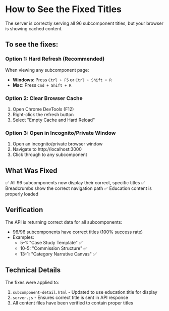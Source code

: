 # How to See the Fixed Titles

The server is correctly serving all 96 subcomponent titles, but your browser is showing cached content.

## To see the fixes:

### Option 1: Hard Refresh (Recommended)
When viewing any subcomponent page:
- **Windows**: Press `Ctrl + F5` or `Ctrl + Shift + R`
- **Mac**: Press `Cmd + Shift + R`

### Option 2: Clear Browser Cache
1. Open Chrome DevTools (F12)
2. Right-click the refresh button
3. Select "Empty Cache and Hard Reload"

### Option 3: Open in Incognito/Private Window
1. Open an incognito/private browser window
2. Navigate to http://localhost:3000
3. Click through to any subcomponent

## What Was Fixed

✅ All 96 subcomponents now display their correct, specific titles
✅ Breadcrumbs show the correct navigation path
✅ Education content is properly loaded

## Verification

The API is returning correct data for all subcomponents:
- 96/96 subcomponents have correct titles (100% success rate)
- Examples:
  - 5-1: "Case Study Template" ✅
  - 10-5: "Commission Structure" ✅
  - 13-1: "Category Narrative Canvas" ✅

## Technical Details

The fixes were applied to:
1. `subcomponent-detail.html` - Updated to use education.title for display
2. `server.js` - Ensures correct title is sent in API response
3. All content files have been verified to contain proper titles